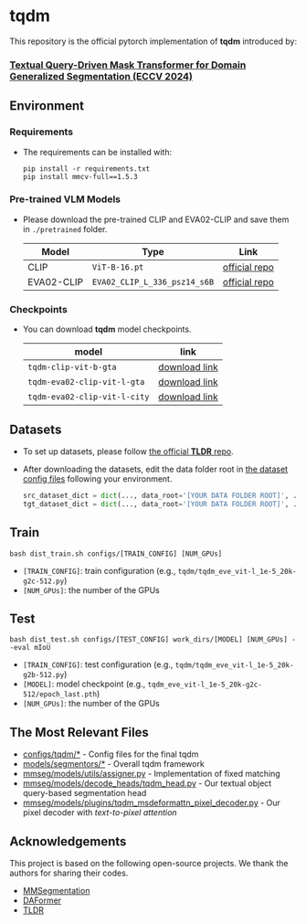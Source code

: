 # tqdm
This repository is the official pytorch implementation of **tqdm** introduced by:
### [**Textual Query-Driven Mask Transformer for Domain Generalized Segmentation (ECCV 2024)**](https://arxiv.org/abs/2407.09033)

## Environment
### Requirements
- The requirements can be installed with:
  
  ```
  pip install -r requirements.txt
  pip install mmcv-full==1.5.3 
  ```
### Pre-trained VLM Models
- Please download the pre-trained CLIP and EVA02-CLIP and save them in `./pretrained` folder.

  | Model | Type | Link |
  |-----|-----|:-----:|
  | CLIP | `ViT-B-16.pt` |[official repo](https://github.com/openai/CLIP/blob/a1d071733d7111c9c014f024669f959182114e33/clip/clip.py#L30)|
  | EVA02-CLIP | `EVA02_CLIP_L_336_psz14_s6B` |[official repo](https://github.com/baaivision/EVA/tree/master/EVA-CLIP#eva-02-clip-series)|

### Checkpoints
- You can download **tqdm** model checkpoints.

  | model | link |
  |-----|:-----:|
  | `tqdm-clip-vit-b-gta` |[download link](https://drive.google.com/drive/u/1/folders/1x99C0EZY_SGwt1dbiur54wbR6iybiF9s)|
  | `tqdm-eva02-clip-vit-l-gta` |[download link](https://drive.google.com/drive/u/1/folders/1x99C0EZY_SGwt1dbiur54wbR6iybiF9s)|
  | `tqdm-eva02-clip-vit-l-city` |[download link](https://drive.google.com/drive/u/1/folders/1x99C0EZY_SGwt1dbiur54wbR6iybiF9s)|

## Datasets
- To set up datasets, please follow [the official **TLDR** repo](https://github.com/ssssshwan/TLDR/tree/main?tab=readme-ov-file#setup-datasets).
- After downloading the datasets, edit the data folder root in [the dataset config files]() following your environment.
  
  ```python
  src_dataset_dict = dict(..., data_root='[YOUR DATA FOLDER ROOT]', ...)
  tgt_dataset_dict = dict(..., data_root='[YOUR DATA FOLDER ROOT]', ...)
  ```
## Train
 ```
 bash dist_train.sh configs/[TRAIN_CONFIG] [NUM_GPUs]
```
  - `[TRAIN_CONFIG]`: train configuration (e.g., `tqdm/tqdm_eve_vit-l_1e-5_20k-g2c-512.py`)
  - `[NUM_GPUs]`: the number of the GPUs
## Test
```
bash dist_test.sh configs/[TEST_CONFIG] work_dirs/[MODEL] [NUM_GPUs] --eval mIoU
```
  - `[TRAIN_CONFIG]`: test configuration (e.g., `tqdm/tqdm_eve_vit-l_1e-5_20k-g2b-512.py`)
  - `[MODEL]`: model checkpoint (e.g., `tqdm_eve_vit-l_1e-5_20k-g2c-512/epoch_last.pth`)
  - `[NUM_GPUs]`: the number of the GPUs
 
## The Most Relevant Files
- [configs/tqdm/*]() - Config files for the final tqdm
- [models/segmentors/*]() - Overall tqdm framework
- [mmseg/models/utils/assigner.py]() - Implementation of fixed matching
- [mmseg/models/decode_heads/tqdm_head.py]() - Our textual object query-based segmentation head
- [mmseg/models/plugins/tqdm_msdeformattn_pixel_decoder.py]() - Our pixel decoder with *text-to-pixel attention*

## Acknowledgements
This project is based on the following open-source projects.
We thank the authors for sharing their codes.
- [MMSegmentation](https://github.com/open-mmlab/mmsegmentation)
- [DAFormer](https://github.com/lhoyer/DAFormer)
- [TLDR](https://github.com/ssssshwan/TLDR)
